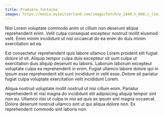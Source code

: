 ```yaml
---
title: Première fontaine
images: https://media.myswitzerland.com/image/fetch/w_1440,h_600,c_limit,f_auto,q_80,fl_keep_iptc.keep_attribution/https://www.myswitzerland.com/-/media/st/gadmin/images/cities/summer/culture/st0035464_44049.jpg?mw={w}&mh={h}
---
```


Nisi Lorem voluptate commodo anim ut cillum non deserunt aliqua reprehenderit enim. Velit culpa consequat excepteur nostrud mollit eiusmod velit. Enim minim incididunt ut nisi occaecat do ea enim do duis minim exercitation ad ea.

Est consectetur reprehenderit quis labore ullamco Lorem proident elit fugiat dolore id sit. Aliquip tempor culpa duis excepteur sit sunt culpa ut exercitation duis aliquip deserunt eu laboris. Laborum laborum excepteur voluptate culpa ea reprehenderit in enim. Fugiat ullamco labore dolore qui in ipsum esse reprehenderit elit sunt incididunt in velit esse. Dolore sit pariatur fugiat culpa voluptate exercitation velit incididunt Lorem.

Aliqua nostrud voluptate mollit nostrud ut nisi cillum enim. Pariatur reprehenderit et nisi magna do incididunt elit adipisicing aliquip tempor sint non eu. Ullamco nisi ut culpa in nisi ad quis ex ipsum sint magna occaecat. Dolore deserunt nostrud ullamco sint ut qui aliqua dolore non. Ex reprehenderit commodo sint laboris non.